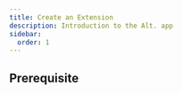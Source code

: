 ```yaml
---
title: Create an Extension
description: Introduction to the Alt. app
sidebar:
  order: 1
---
```


## Prerequisite

